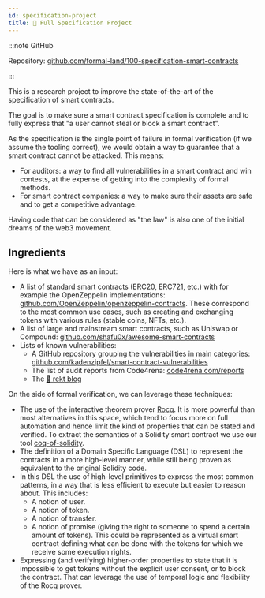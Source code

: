 ```yaml
---
id: specification-project
title: 💯 Full Specification Project
---
```


:::note GitHub

Repository: [github.com/formal-land/100-specification-smart-contracts](https://github.com/formal-land/100-specification-smart-contracts)

:::

This is a research project to improve the state-of-the-art of the specification of smart contracts.

The goal is to make sure a smart contract specification is complete and to fully express that "a user cannot steal or block a smart contract".

As the specification is the single point of failure in formal verification (if we assume the tooling correct), we would obtain a way to guarantee that a smart contract cannot be attacked. This means:

- For auditors: a way to find all vulnerabilities in a smart contract and win contests, at the expense of getting into the complexity of formal methods.
- For smart contract companies: a way to make sure their assets are safe and to get a competitive advantage.

Having code that can be considered as "the law" is also one of the initial dreams of the web3 movement.

## Ingredients

Here is what we have as an input:

- A list of standard smart contracts (ERC20, ERC721, etc.) with for example the OpenZeppelin implementations: [github.com/OpenZeppelin/openzeppelin-contracts](https://github.com/OpenZeppelin/openzeppelin-contracts). These correspond to the most common use cases, such as creating and exchanging tokens with various rules (stable coins, NFTs, etc.).
- A list of large and mainstream smart contracts, such as Uniswap or Compound: [github.com/shafu0x/awesome-smart-contracts](https://github.com/shafu0x/awesome-smart-contracts)
- Lists of known vulnerabilities:
  - A GitHub repository grouping the vulnerabilities in main categories: [github.com/kadenzipfel/smart-contract-vulnerabilities](https://github.com/kadenzipfel/smart-contract-vulnerabilities)
  - The list of audit reports from Code4rena: [code4rena.com/reports](https://code4rena.com/reports)
  - The [🐸&nbsp;rekt blog](https://rekt.news/)

On the side of formal verification, we can leverage these techniques:

- The use of the interactive theorem prover [Rocq](https://rocq-prover.org/). It is more powerful than most alternatives in this space, which tend to focus more on full automation and hence limit the kind of properties that can be stated and verified. To extract the semantics of a Solidity smart contract we use our tool [coq-of-solidity](https://github.com/formal-land/coq-of-solidity).
- The definition of a Domain Specific Language (DSL) to represent the contracts in a more high-level manner, while still being proven as equivalent to the original Solidity code.
- In this DSL the use of high-level primitives to express the most common patterns, in a way that is less efficient to execute but easier to reason about. This includes:
  - A notion of user.
  - A notion of token.
  - A notion of transfer.
  - A notion of promise (giving the right to someone to spend a certain amount of tokens). This could be represented as a virtual smart contract defining what can be done with the tokens for which we receive some execution rights.
- Expressing (and verifying) higher-order properties to state that it is impossible to get tokens without the explicit user consent, or to block the contract. That can leverage the use of temporal logic and flexibility of the Rocq prover.
